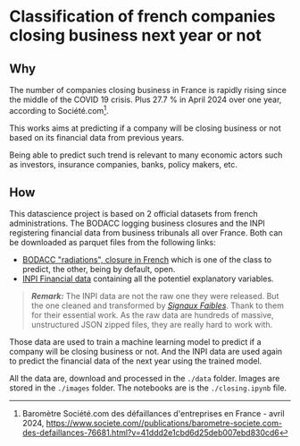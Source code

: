 # Classification of french companies closing business next year or not

## Why

The number of companies closing business in France is rapidly rising since the
middle of the COVID 19 crisis. Plus 27.7 % in April 2024 over one year, according to Société.com[^1].

This works aims at predicting if a company will be closing business or not based on
its financial data from previous years.

Being able to predict such trend is relevant to many economic actors such as investors,
insurance companies, banks, policy makers, etc.

## How

This datascience project is based on 2 official datasets from french administrations.
The BODACC logging business closures and the INPI registering financial data
from business tribunals all over France.
Both can be downloaded as parquet files from the following links:

- [BODACC "radiations", closure in French](https://www.bodacc.fr/explore/dataset/annonces-commerciales/table/?sort=dateparution&dataChart=eyJxdWVyaWVzIjpbeyJjb25maWciOnsiZGF0YXNldCI6ImFubm9uY2VzLWNvbW1lcmNpYWxlcyIsIm9wdGlvbnMiOnsic29ydCI6ImRhdGVwYXJ1dGlvbiIsInJlZmluZS5wdWJsaWNhdGlvbmF2aXNfZmFjZXR0ZSI6IkJvZGFjYyBBIn19LCJjaGFydHMiOlt7ImFsaWduTW9udGgiOnRydWUsInR5cGUiOiJsaW5lIiwiZnVuYyI6IkFWRyIsInlBeGlzIjoibnVtZXJvYW5ub25jZSIsInNjaWVudGlmaWNEaXNwbGF5Ijp0cnVlLCJjb2xvciI6IiM2NmMyYTUifV0sInhBeGlzIjoiZGF0ZXBhcnV0aW9uIiwibWF4cG9pbnRzIjoiIiwidGltZXNjYWxlIjoieWVhciIsInNvcnQiOiIifV0sImRpc3BsYXlMZWdlbmQiOnRydWUsImFsaWduTW9udGgiOnRydWV9)
  which is one of the class to predict, the other, being by default, open.
- [INPI Financial data](https://www.data.gouv.fr/fr/datasets/donnees-financieres-detaillees-des-entreprises-format-parquet/)
  containing all the
  potentiel explanatory variables.

> **_Remark:_**  The INPI data are not the raw one they were released. But the one cleaned and transformed by [_Signaux
Faibles_](https://www.data.gouv.fr/fr/organizations/signaux-faibles/).
> Thank to them for their essential work. As the raw data are hundreds of massive, unstructured JSON zipped files, they
> are really hard to work with.

Those data are used to train a machine learning model to predict if a company will be closing business or not.
And the INPI data are used again to predict the financial data of the next year using the trained model.

All the data are, download and processed in the `./data` folder.
Images are stored in the `./images` folder.
The notebooks are is the `./closing.ipynb` file.

[^1]: Baromètre Société.com des défaillances d'entreprises en France - avril
2024, https://www.societe.com//publications/barometre-societe.com-des-defaillances-76681.html?v=41ddd2e1cbd6d25deb007ebd830cd6